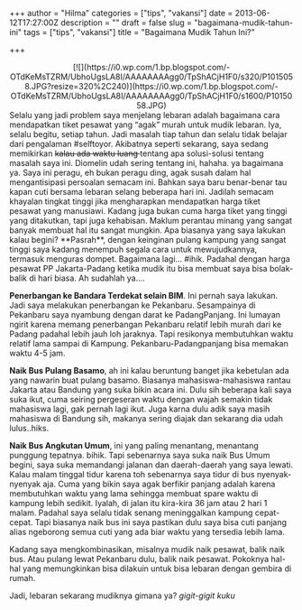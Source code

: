 +++
author = "Hilma"
categories = ["tips", "vakansi"]
date = 2013-06-12T17:27:00Z
description = ""
draft = false
slug = "bagaimana-mudik-tahun-ini"
tags = ["tips", "vakansi"]
title = "Bagaimana Mudik Tahun Ini?"

+++

<div class="separator" style="clear: both; text-align: center;">[![](https://i0.wp.com/1.bp.blogspot.com/-OTdKeMsTZRM/UbhoUgsLA8I/AAAAAAAAgg0/TpShACjH1F0/s320/P1015058.JPG?resize=320%2C240)](https://i0.wp.com/1.bp.blogspot.com/-OTdKeMsTZRM/UbhoUgsLA8I/AAAAAAAAgg0/TpShACjH1F0/s1600/P1015058.JPG)</div>Selalu yang jadi problem saya menjelang lebaran adalah bagaimana cara mendapatkan tiket pesawat yang “agak” murah untuk mudik lebaran. Iya, selalu begitu, setiap tahun. Jadi masalah tiap tahun dan selalu tidak belajar dari pengalaman #selftoyor. Akibatnya seperti sekarang, saya sedang memikirkan <span style="text-decoration: line-through;">kalau ada waktu luang </span>tentang apa solusi-solusi tentang masalah saya ini.  
 Diomelin udah sering tentang ini, hahaha. ya bagaimana ya. Saya ini peragu, eh bukan peragu ding, agak susah dalam hal mengantisipasi persoalan semacam ini. Bahkan saya baru benar-benar tau kapan cuti bersama lebaran selang beberapa hari ini. Jadilah semacam khayalan tingkat tinggi jika mengharapkan mendapatkan harga tiket pesawat yang manusiawi.  
 Kadang juga bukan cuma harga tiket yang tinggi yang ditakutkan, tapi juga kehabisan. Maklum perantau minang yang sangat banyak membuat hal itu sangat mungkin.  
 Apa biasanya yang saya lakukan kalau begini?  
**Pasrah**, dengan keinginan pulang kampung yang sangat tinggi saya kadang menempuh segala cara untuk mewujudkannya, termasuk menguras dompet. Bagaimana lagi… #ihik. Padahal dengan harga pesawat PP Jakarta-Padang ketika mudik itu bisa membuat saya bisa bolak-balik di hari biasa. Ah sudahlah ya….

**Penerbangan ke Bandara Terdekat selain BIM**. Ini pernah saya lakukan. Jadi saya melakukan penerbangan ke Pekanbaru. Sesampainya di Pekanbaru saya nyambung dengan darat ke PadangPanjang. Ini lumayan ngirit karena memang penerbangan Pekanbaru relatif lebih murah dari ke Padang padahal lebih jauh loh jaraknya. Tapi resikonya membutuhkan waktu relatif lama sampai di Kampung. Pekanbaru-Padangpanjang bisa memakan waktu 4-5 jam.

**Naik Bus Pulang Basamo**, ah ini kalau beruntung banget jika kebetulan ada yang nawarin buat pulang basamo. Biasanya mahasiswa-mahasiswa rantau Jakarta atau Bandung yang suka bikin acara ini. Dulu sih beberapa kali saya suka ikut, cuma seiring pergeseran waktu dengan wajah semakin tidak mahasiswa lagi, gak pernah lagi ikut. Juga karna dulu adik saya masih mahasiswa di Bandung sih, makanya sering diajak dan sekarang dia udah lulus..hiks.

**Naik Bus Angkutan Umum**, ini yang paling menantang, menantang punggung tepatnya. bihik. Tapi sebenarnya saya suka naik Bus Umum begini, saya suka memandangi jalanan dan daerah-daerah yang saya lewati. Kalau malam tinggal tidur karena toh sebenarnya saya tidur di bus nyenyak-nyenyak aja. Cuma yang bikin saya agak berfikir panjang adalah karena membutuhkan waktu yang lama sehingga membuat spare waktu di kampung lebih sedikit. Iyalah, di jalan itu kira-kira 36 jam atau 2 hari 1 malam. Padahal saya selalu tidak senang meninggalkan kampung cepat-cepat. Tapi biasanya naik bus ini saya pastikan dulu saya bisa cuti panjang alias ngeborong semua cuti yang ada biar waktu yang tersedia lebih lama.

Kadang saya mengkombinasikan, misalnya mudik naik pesawat, balik naik bus. Atau pulang lewat Pekanbaru dulu, balik naik pesawat. Pokoknya hal-hal yang memungkinkan bisa dilakuin untuk bisa lebaran dengan gembira di rumah.

Jadi, lebaran sekarang mudiknya gimana ya? *gigit-gigit kuku*

